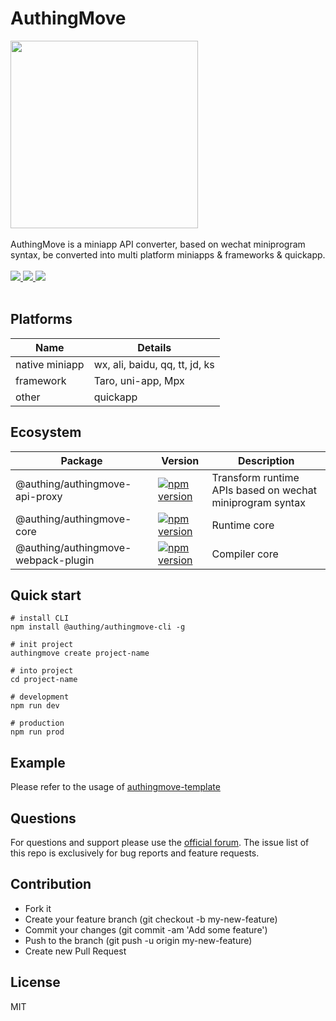 # AuthingMove

<div>
  <img width="300" src="https://files.authing.co/authing-console/authing-logo-new-20210924.svg" />
</div>

<br />

<div>AuthingMove is a miniapp API converter, based on wechat miniprogram syntax, be converted into multi platform miniapps & frameworks & quickapp.</div>

<br />

<div>
  <a href="https://forum.authing.cn/" target="_blank">
    <img src="https://img.shields.io/badge/chat-forum-blue" />
  </a>
  <a href="https://github.com/Authing/AuthingMove" target="_blank">
    <img src="https://img.shields.io/badge/License-MIT-success" />
  </a>
  <a href="javascript:;" target="_blank">
    <img src="https://img.shields.io/badge/node-%3E=12-green.svg" />
  </a>
</div>

<br />

## Platforms

|Name|Details
|-----|----|
|native miniapp|wx, ali, baidu, qq, tt, jd, ks
|framework|Taro, uni-app, Mpx
|other|quickapp

## Ecosystem

|Package|Version|Description
|-----|----|----|
|@authing/authingmove-api-proxy|[![npm version](https://badge.fury.io/js/@authing%2Fauthingmove-api-proxy.svg)](https://www.npmjs.com/package/@authing/authingmove-api-proxy)|Transform runtime APIs based on wechat miniprogram syntax|
|@authing/authingmove-core|[![npm version](https://badge.fury.io/js/@authing%2Fauthingmove-core.svg)](https://www.npmjs.com/package/@authing/authingmove-core)|Runtime core|
|@authing/authingmove-webpack-plugin|[![npm version](https://badge.fury.io/js/@authing%2Fauthingmove-webpack-plugin.svg)](https://www.npmjs.com/package/@authing/authingmove-webpack-plugin)|Compiler core|

## Quick start

```shell
# install CLI
npm install @authing/authingmove-cli -g

# init project
authingmove create project-name

# into project
cd project-name

# development
npm run dev

# production
npm run prod
```

## Example

Please refer to the usage of [authingmove-template](https://github.com/Authing/authingmove-template#usage)

## Questions

For questions and support please use the [official forum](https://forum.authing.cn/). The issue list of this repo is exclusively for bug reports and feature requests.

## Contribution

- Fork it
- Create your feature branch (git checkout -b my-new-feature)
- Commit your changes (git commit -am 'Add some feature')
- Push to the branch (git push -u origin my-new-feature)
- Create new Pull Request

## License

MIT
